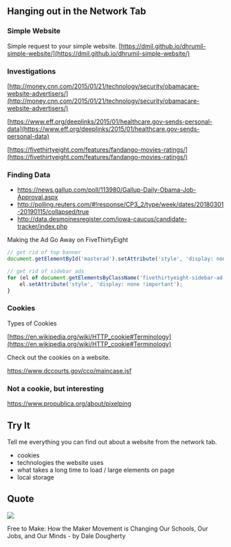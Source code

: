 ## Hanging out in the Network Tab

### Simple Website

Simple request to your simple website.
[https://dmil.github.io/dhrumil-simple-website/](https://dmil.github.io/dhrumil-simple-website/)

### Investigations
[http://money.cnn.com/2015/01/21/technology/security/obamacare-website-advertisers/](http://money.cnn.com/2015/01/21/technology/security/obamacare-website-advertisers/)

[https://www.eff.org/deeplinks/2015/01/healthcare.gov-sends-personal-data](https://www.eff.org/deeplinks/2015/01/healthcare.gov-sends-personal-data)

[https://fivethirtyeight.com/features/fandango-movies-ratings/](https://fivethirtyeight.com/features/fandango-movies-ratings/)


### Finding Data

- https://news.gallup.com/poll/113980/Gallup-Daily-Obama-Job-Approval.aspx
- http://polling.reuters.com/#!response/CP3_2/type/week/dates/20180301-20190115/collapsed/true
- http://data.desmoinesregister.com/iowa-caucus/candidate-tracker/index.php

<!--
Gallup

Data in SVG:
https://news.gallup.com/viz/v1/xml/ad26ce43-218c-4a42-82de-ce878fa6d119/POLLFLEXCHARTVIZ/OBAMAJOBAPPR113980.aspx

Data in HTML:
<table id="tabulardata" class="mobile">
<thead>
<tr><th class="col-text">Date(s)</th><th>% Approve</th><th>% Disapprove</th></tr>
</thead>
<tbody>
<tr><td class="col-text">01/17-19/2017</td><td>59%</td><td>37%</td></tr>
<tr><td class="col-text">01/15-18/2017</td><td>58%</td><td>38%</td></tr>
<tr><td class="col-text">01/14-17/2017</td><td>57%</td><td>39%</td></tr>
<tr><td class="col-text">01/13-15/2017</td><td>57%</td><td>38%</td></tr>
<tr><td class="col-text">01/12-14/2017</td><td>57%</td><td>39%</td></tr>
<tr><td class="col-text">01/11-13/2017</td><td>58%</td><td>37%</td></tr>
<tr><td class="col-text">01/10-12/2017</td><td>57%</td><td>40%</td></tr>
<tr><td class="col-text">01/9-11/2017</td><td>57%</td><td>40%</td></tr>
<tr><td class="col-text">01/8-10/2017</td><td>55%</td><td>42%</td></tr>
<tr><td class="col-text">01/7-9/2017</td><td>56%</td><td>40%</td></tr>
</tbody></table>

Reuters
http://polling.reuters.com/api/1.4/polling/json/mean?dimension=CP3_2&daterange=20180301-20190116&compress-responses=1&account=trpoll&auth=1eeb6846e5f8be86

Des Moines Register

http://data.desmoinesregister.com/iowa-caucus/candidate-tracker/data/visits_all.json?cb=1547625985504
-->

Making the Ad Go Away on FiveThirtyEight

```javascript
// get rid of top banner
document.getElementById('masterad').setAttribute('style', 'display: none !important');

// get rid of sidebar ads
for (el of document.getElementsByClassName('fivethirtyeight-sidebar-ad')) {
    el.setAttribute('style', 'display: none !important');
}
```

### Cookies

Types of Cookies

[https://en.wikipedia.org/wiki/HTTP_cookie#Terminology](https://en.wikipedia.org/wiki/HTTP_cookie#Terminology)

Check out the cookies on a website.

https://www.dccourts.gov/cco/maincase.jsf

### Not a cookie, but interesting
https://www.propublica.org/about/pixelping

## Try It

Tell me everything you can find out about a website from the network tab.

- cookies
- technologies the website uses
- what takes a long time to load / large elements on page
- local storage

## Quote

![](https://www.evernote.com/shard/s150/sh/ea7383a1-438d-4fba-8706-cd21af484ac6/56e394f2b6f72325/res/300ce791-5f8f-4ec9-b0ad-44b5f4957365/skitch.png?resizeSmall&width=832)

Free to Make: How the Maker Movement is Changing Our Schools, Our Jobs, and Our Minds - by Dale Dougherty

